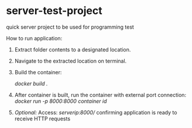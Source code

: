 # server-test-project
quick server project to be used for programming test

How to run application:
1. Extract folder contents to a designated location.
2. Navigate to the extracted location on terminal.
3. Build the container: 

    _docker build ._

4. After container is built, run the container with external port connection:
    _docker run -p 8000:8000 *container id*_
    
5. _Optional:_ Access: _*serverip*:8000/_ confirming application is ready to receive HTTP requests
